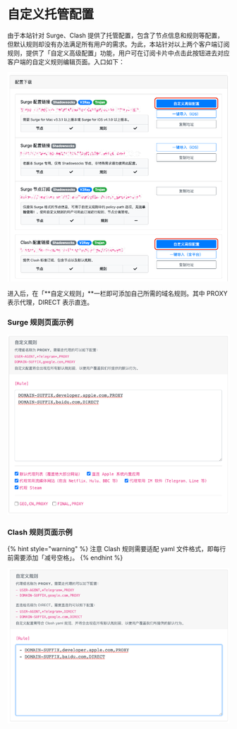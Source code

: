 # 自定义托管配置

由于本站针对 Surge、Clash 提供了托管配置，包含了节点信息和规则等配置，但默认规则却没有办法满足所有用户的需求。为此，本站针对以上两个客户端订阅规则，提供了「自定义高级配置」功能，用户可在订阅卡片中点击此按钮进去对应客户端的自定义规则编辑页面。入口如下：

![](../.gitbook/assets/p1.png)

进入后，在「**自定义规则」**一栏即可添加自己所需的域名规则。其中 PROXY 表示代理，DIRECT 表示直连。

### Surge 规则页面示例

![](<../.gitbook/assets/image (12).png>)

### Clash 规则页面示例

{% hint style="warning" %}
注意 Clash 规则需要适配 yaml 文件格式，即每行前需要添加「减号空格」。
{% endhint %}

![](<../.gitbook/assets/image (13).png>)
